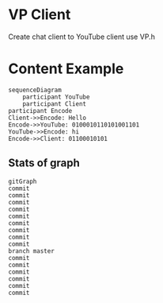 # VP Client
Create chat client to YouTube client use VP.h
# Content Example
```mermaid
sequenceDiagram
    participant YouTube
    participant Client
participant Encode
Client->>Encode: Hello
Encode->>YouTube: 0100010110101001101
YouTube->>Encode: hi
Encode->>Client: 01100010101
```
## Stats of graph
```mermaid 
gitGraph
commit
commit
commit
commit
commit
commit
commit
commit
commit
branch master
commit
commit
commit
commit
commit
commit
```
